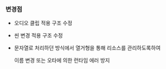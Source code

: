 ### 변경점

* 오디오 클립 적용 구조 수정
* 씬 변경 적용 구조 수정

* 문자열로 처리하던 방식에서 열거형을 통해 리소스를 관리하도록하여

  이름 변경 또는 오타에 의한 런타임 에러 방지